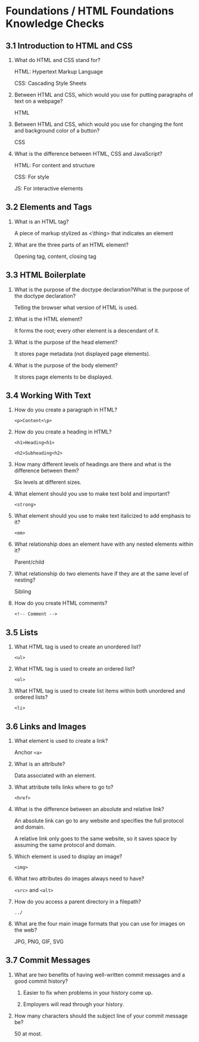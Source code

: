 # Foundations / HTML Foundations Knowledge Checks

## 3.1 Introduction to HTML and CSS

1. What do HTML and CSS stand for?

    HTML: Hypertext Markup Language

    CSS: Cascading Style Sheets

2. Between HTML and CSS, which would you use for putting paragraphs of text on a webpage?

    HTML

3. Between HTML and CSS, which would you use for changing the font and background color of a button?

    CSS

4. What is the difference between HTML, CSS and JavaScript?

    HTML: For content and structure

    CSS: For style

    JS: For interactive elements

## 3.2 Elements and Tags

1. What is an HTML tag?

    A piece of markup stylized as <\thing> that indicates an element

2. What are the three parts of an HTML element?

    Opening tag, content, closing tag

## 3.3 HTML Boilerplate

1. What is the purpose of the doctype declaration?What is the purpose of the doctype declaration?

    Telling the browser what version of HTML is used.

2. What is the HTML element?

    It forms the root; every other element is a descendant of it.

3. What is the purpose of the head element?

    It stores page metadata (not displayed page elements).

4. What is the purpose of the body element?

    It stores page elements to be displayed.

## 3.4 Working With Text

1. How do you create a paragraph in HTML?

    `<p>Content<\p>`

2. How do you create a heading in HTML?

    `<h1>Heading<h1>`

    `<h2>Subheading<h2>`

3. How many different levels of headings are there and what is the difference between them?

    Six levels at different sizes.

4. What element should you use to make text bold and important?

    `<strong>`

5. What element should you use to make text italicized to add emphasis to it?

    `<em>`

6. What relationship does an element have with any nested elements within it?

    Parent/child

7. What relationship do two elements have if they are at the same level of nesting?

    Sibling

8. How do you create HTML comments?

    `<!-- Comment -->`

## 3.5 Lists

1. What HTML tag is used to create an unordered list?

    `<ul>`

2. What HTML tag is used to create an ordered list?

    `<ol>`

3. What HTML tag is used to create list items within both unordered and ordered lists?

    `<li>`

## 3.6 Links and Images

1. What element is used to create a link?

    Anchor `<a>`

2. What is an attribute?

    Data associated with an element.

3. What attribute tells links where to go to?

    `<href>`

4. What is the difference between an absolute and relative link?

    An absolute link can go to any website and specifies the full protocol and domain.

    A relative link only goes to the same website, so it saves space by assuming the same protocol and domain.

5. Which element is used to display an image?

    `<img>`

6. What two attributes do images always need to have?

    `<src>` and `<alt>`

7. How do you access a parent directory in a filepath?

    `../`

8. What are the four main image formats that you can use for images on the web?

    JPG, PNG, GIF, SVG

## 3.7 Commit Messages

1. What are two benefits of having well-written commit messages and a good commit history?

    1. Easier to fix when problems in your history come up.

    2. Employers will read through your history.

2. How many characters should the subject line of your commit message be?

    50 at most.